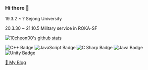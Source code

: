 ### Hi there 👋

19.3.2 ~ ? Sejong University

20.3.30 ~ 21.10.5 Military service in ROKA-SF

[![10cheon00's github stats](https://github-readme-stats.vercel.app/api?username=10cheon00)](https://github.com/anuraghazra/github-readme-stats)

![C++ Badge](https://img.shields.io/badge/C%2B%2B-00599C?logo=cplusplus&logoColor=fff&style=flat) ![JavaScript Badge](https://img.shields.io/badge/JavaScript-F7DF1E?logo=javascript&logoColor=000&style=flat) ![C Sharp Badge](https://img.shields.io/badge/C%20Sharp-239120?logo=csharp&logoColor=fff&style=flat) ![Java Badge](https://img.shields.io/badge/Java-ED8B00?style=for-the-badge&logo=openjdk&logoColor=white&style=flat) ![Unity Badge](https://img.shields.io/badge/Unity-FFF?logo=unity&logoColor=000&style=flat)

[📘 My Blog](https://10cheon00.github.io/)

